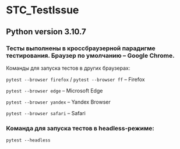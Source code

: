 # STC_TestIssue

## Python version 3.10.7

### Тесты выполнены в кроссбраузерной парадигме тестирования. Браузер по умолчанию – Google Chrome.
Команды для запуска тестов в других браузерах:

`pytest --browser firefox` / `pytest --browser ff`  –  Firefox

`pytest --browser edge`  –  Microsoft Edge

`pytest --browser yandex` – Yandex Browser

`pytest --browser safari` – Safari

### Команда для запуска тестов в headless-режиме:

`pytest --headless`
